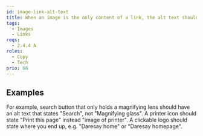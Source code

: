 ```yaml
---
id: image-link-alt-text
title: When an image is the only content of a link, the alt text should convey action
tags:
  - Images
  - Links
reqs:
  - 2.4.4 A
roles:
  - Copy
  - Tech
prio: 66
---
```


## Examples

For example, search button that only holds a magnifying lens should have an alt text that states "Search", not "Magnifying glass". A printer icon should state "Print this page" instead "image of printer". A clickable logo should state where you end up, e.g. "Daresay home" or "Daresay homepage".
